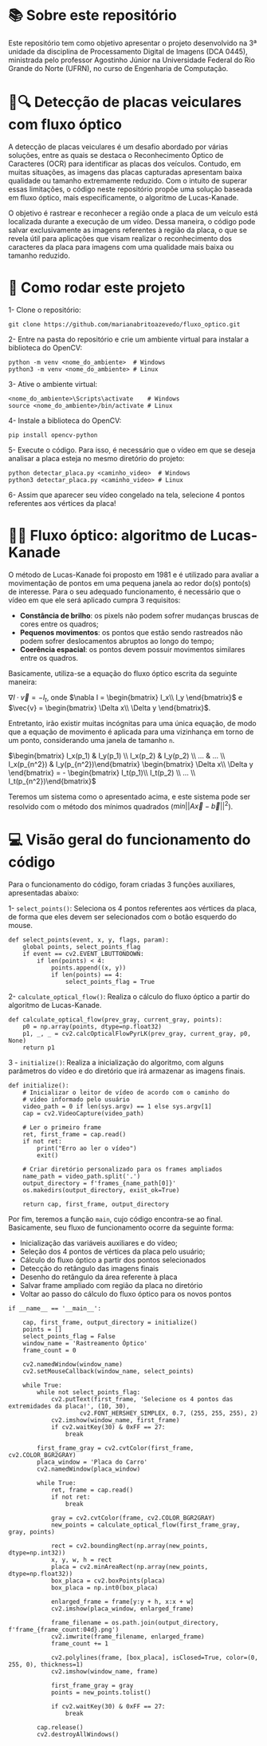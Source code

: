 # 📚 Sobre este repositório 
Este repositório tem como objetivo apresentar o projeto desenvolvido na 3ª unidade da disciplina de Processamento Digital de Imagens (DCA 0445), ministrada pelo professor Agostinho Júnior na Universidade Federal do Rio Grande do Norte (UFRN), no curso de Engenharia de Computação.

# 🚗🔍 Detecção de placas veiculares com fluxo óptico

A detecção de placas veiculares é um desafio abordado por várias soluções, entre as quais se destaca o Reconhecimento Óptico de Caracteres (OCR) para identificar as placas dos veículos. Contudo, em muitas situações, as imagens das placas capturadas apresentam baixa qualidade ou tamanho extremamente reduzido. Com o intuito de superar essas limitações, o código neste repositório propõe uma solução baseada em fluxo óptico, mais especificamente, o algoritmo de Lucas-Kanade.

O objetivo é rastrear e reconhecer a região onde a placa de um veículo está localizada durante a execução de um vídeo. Dessa maneira, o código pode salvar exclusivamente as imagens referentes à região da placa, o que se revela útil para aplicações que visam realizar o reconhecimento dos caracteres da placa para imagens com uma qualidade mais baixa ou tamanho reduzido.

# 🚀 Como rodar este projeto

1- Clone o repositório: 

```
git clone https://github.com/marianabritoazevedo/fluxo_optico.git
```

2- Entre na pasta do repositório e crie um ambiente virtual para instalar a biblioteca do OpenCV:

```
python -m venv <nome_do_ambiente>  # Windows
python3 -m venv <nome_do_ambiente> # Linux
```
 
3- Ative o ambiente virtual:

```
<nome_do_ambiente>\Scripts\activate    # Windows
source <nome_do_ambiente>/bin/activate # Linux
```

4- Instale a biblioteca do OpenCV:

```
pip install opencv-python
```

5- Execute o código. Para isso, é necessário que o vídeo em que se deseja analisar a placa esteja no mesmo diretório do projeto:
```
python detectar_placa.py <caminho_video>  # Windows
python3 detectar_placa.py <caminho_video> # Linux
```

6- Assim que aparecer seu vídeo congelado na tela, selecione 4 pontos referentes aos vértices da placa!

# 🔄👀 Fluxo óptico: algoritmo de Lucas-Kanade

O método de Lucas-Kanade foi proposto em 1981 e é utilizado para avaliar a movimentação de pontos em uma pequena janela ao redor do(s) ponto(s) de interesse. Para o seu adequado funcionamento, é necessário que o vídeo em que ele será aplicado cumpra 3 requisitos:

- **Constância de brilho**: os pixels não podem sofrer mudanças bruscas de cores entre os quadros;
- **Pequenos movimentos**: os pontos que estão sendo rastreados não podem sofrer deslocamentos abruptos ao longo do tempo;
- **Coerência espacial**: os pontos devem possuir movimentos similares entre os quadros.

Basicamente, utiliza-se a equação do fluxo óptico escrita da seguinte maneira: 

$\nabla I \cdot \vec{v} = -I_{t}$, onde $\nabla I = \begin{bmatrix} I_x\\ I_y \end{bmatrix}$ e $\vec{v} = \begin{bmatrix} \Delta x\\ \Delta y \end{bmatrix}$.

Entretanto, irão existir muitas incógnitas para uma única equação, de modo que a equação de movimento é aplicada para uma vizinhança em torno de um ponto, considerando uma janela de tamanho `n`. 

$\begin{bmatrix} I_x(p_1) & I_y(p_1) \\ I_x(p_2) & I_y(p_2) \\ ... & ... \\ I_x(p_{n^2}) & I_y(p_{n^2})\end{bmatrix} \begin{bmatrix} \Delta x\\ \Delta y \end{bmatrix} = - \begin{bmatrix} I_t(p_1)\\ I_t(p_2) \\ ... \\ I_t(p_{n^2})\end{bmatrix}$

Teremos um sistema como o apresentado acima, e este sistema pode ser resolvido com o método dos mínimos quadrados ($min||A\vec{x} - \vec{b}||^2$).

# 💻 Visão geral do funcionamento do código

Para o funcionamento do código, foram criadas 3 funções auxiliares, apresentadas abaixo: 

1- `select_points()`: Seleciona os 4 pontos referentes aos vértices da placa, de forma que eles devem ser selecionados com o botão esquerdo do mouse.

```
def select_points(event, x, y, flags, param):
    global points, select_points_flag
    if event == cv2.EVENT_LBUTTONDOWN:
        if len(points) < 4:
            points.append((x, y))
            if len(points) == 4:
                select_points_flag = True
```

2- `calculate_optical_flow()`: Realiza o cálculo do fluxo óptico a partir do algoritmo de Lucas-Kanade.

```
def calculate_optical_flow(prev_gray, current_gray, points):
    p0 = np.array(points, dtype=np.float32)
    p1, _, _ = cv2.calcOpticalFlowPyrLK(prev_gray, current_gray, p0, None)
    return p1
```

3 - `initialize()`: Realiza a inicialização do algoritmo, com alguns parâmetros do vídeo e do diretório que irá armazenar as imagens finais.

```
def initialize():
    # Inicializar o leitor de vídeo de acordo com o caminho do
    # vídeo informado pelo usuário
    video_path = 0 if len(sys.argv) == 1 else sys.argv[1]
    cap = cv2.VideoCapture(video_path)

    # Ler o primeiro frame
    ret, first_frame = cap.read()
    if not ret:
        print("Erro ao ler o vídeo")
        exit()

    # Criar diretório personalizado para os frames ampliados
    name_path = video_path.split('.')
    output_directory = f'frames_{name_path[0]}'
    os.makedirs(output_directory, exist_ok=True)

    return cap, first_frame, output_directory
```

Por fim, teremos a função `main`, cujo código encontra-se ao final. Basicamente, seu fluxo de funcionamento ocorre da seguinte forma:
- Inicialização das variáveis auxiliares e do vídeo;
- Seleção dos 4 pontos de vértices da placa pelo usuário;
- Cálculo do fluxo óptico a partir dos pontos selecionados
- Detecção do retângulo das imagens finais
- Desenho do retângulo da área referente à placa
- Salvar frame ampliado com região da placa no diretório
- Voltar ao passo do cálculo do fluxo óptico para os novos pontos

```
if __name__ == '__main__':

    cap, first_frame, output_directory = initialize()
    points = []
    select_points_flag = False
    window_name = 'Rastreamento Óptico'
    frame_count = 0

    cv2.namedWindow(window_name)
    cv2.setMouseCallback(window_name, select_points)

    while True:
        while not select_points_flag:
            cv2.putText(first_frame, 'Selecione os 4 pontos das extremidades da placa!', (10, 30),
                    cv2.FONT_HERSHEY_SIMPLEX, 0.7, (255, 255, 255), 2)
            cv2.imshow(window_name, first_frame)
            if cv2.waitKey(30) & 0xFF == 27:
                break

        first_frame_gray = cv2.cvtColor(first_frame, cv2.COLOR_BGR2GRAY)
        placa_window = 'Placa do Carro'
        cv2.namedWindow(placa_window)

        while True:
            ret, frame = cap.read()
            if not ret:
                break

            gray = cv2.cvtColor(frame, cv2.COLOR_BGR2GRAY)
            new_points = calculate_optical_flow(first_frame_gray, gray, points)

            rect = cv2.boundingRect(np.array(new_points, dtype=np.int32))
            x, y, w, h = rect
            placa = cv2.minAreaRect(np.array(new_points, dtype=np.float32))
            box_placa = cv2.boxPoints(placa)
            box_placa = np.int0(box_placa)

            enlarged_frame = frame[y:y + h, x:x + w]
            cv2.imshow(placa_window, enlarged_frame)

            frame_filename = os.path.join(output_directory, f'frame_{frame_count:04d}.png')
            cv2.imwrite(frame_filename, enlarged_frame)
            frame_count += 1

            cv2.polylines(frame, [box_placa], isClosed=True, color=(0, 255, 0), thickness=1)
            cv2.imshow(window_name, frame)

            first_frame_gray = gray
            points = new_points.tolist()

            if cv2.waitKey(30) & 0xFF == 27:
                break

        cap.release()
        cv2.destroyAllWindows()
```
